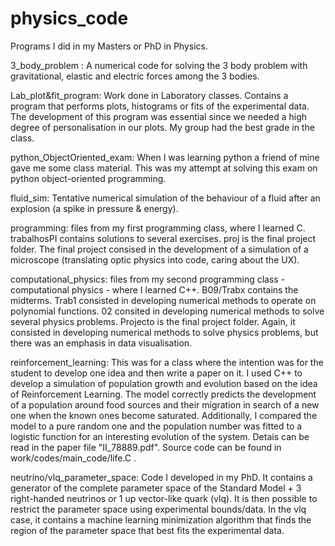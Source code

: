 # physics_code

Programs I did in my Masters or PhD in Physics.

3_body_problem : A numerical code for solving the 3 body problem with gravitational, elastic and electric forces among the 3 bodies.

Lab_plot&fit_program: Work done in Laboratory classes. Contains a program that performs plots, histograms or fits of the experimental data. The development of this program was essential since we needed a high degree of personalisation in our plots. My group had the best grade in the class.

python_ObjectOriented_exam: When I was learning python a friend of mine gave me some class material. This was my attempt at solving this exam on python object-oriented programming.

fluid_sim: Tentative numerical simulation of the behaviour of a fluid after an explosion (a spike in pressure & energy). 

programming: files from my first programming class, where I learned C. trabalhosPI contains solutions to several exercises. proj is the final project folder. The final project consised in the development of a simulation of a microscope (translating optic physics into code, caring about the UX).

computational_physics: files from my second programming class - computational physics - where I learned C++. B09/Trabx contains the midterms. Trab1 consisted in developing numerical methods to operate on polynomial functions. 02 consited in developing numerical methods to solve several physics problems. Projecto is the final project folder. Again, it consisted in developing numerical methods to solve physics problems, but there was an emphasis in data visualisation.

reinforcement_learning: This was for a class where the intention was for the student to develop one idea and then write a paper on it. I used C++ to develop a simulation of population growth and evolution based on the idea of Reinforcement Learning. The model correctly predicts the development of a population around food sources and their migration in search of a new one when the known ones become saturated. Additionally, I compared the model to a pure random one and the population number was fitted to a logistic function for an interesting evolution of the system. Detais can be read in the paper file "II_78889.pdf". Source code can be found in work/codes/main_code/life.C .

neutrino/vlq_parameter_space: Code I developed in my PhD. It contains a generator of the complete parameter space of the Standard Model + 3 right-handed neutrinos or 1 up vector-like quark (vlq). It is then possible to restrict the parameter space using experimental bounds/data. 
In the vlq case, it contains a machine learning minimization algorithm that finds the region of the parameter space that best fits the experimental data.
